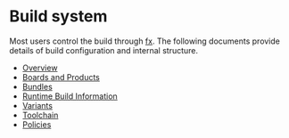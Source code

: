 # Build system

Most users control the build through [fx](/docs/development/build/fx.md).
The following documents provide details of build configuration and internal
structure.

- [Overview](fuchsia_build_system_overview.md)
- [Boards and Products](boards_and_products.md)
- [Bundles](bundles.md)
- [Runtime Build Information](/docs/development/build/build_information.md)
- [Variants](variants.md)
- [Toolchain](/docs/development/build/toolchain.md)
- [Policies](/docs/development/build/concepts/build_system/policies.md)
